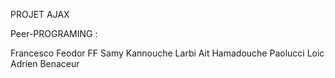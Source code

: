 PROJET AJAX 

Peer-PROGRAMING :

Francesco Feodor FF 
Samy Kannouche 
Larbi Ait Hamadouche 
Paolucci Loic 
Adrien Benaceur 

